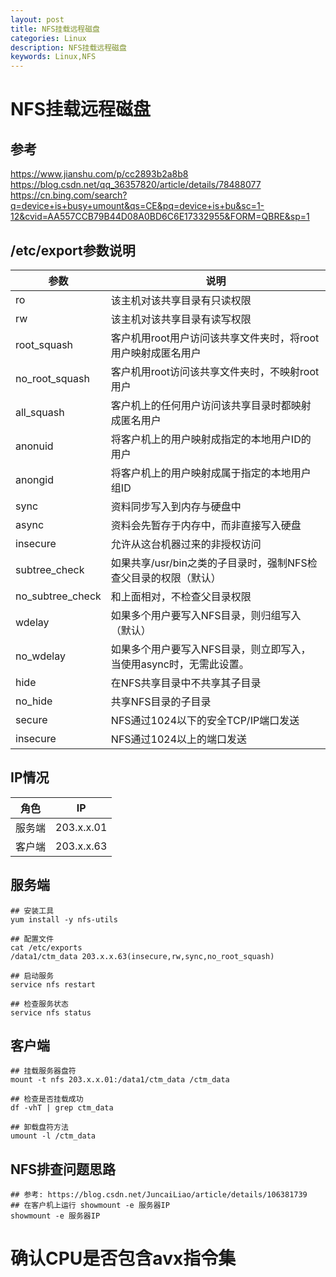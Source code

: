 ```yaml
---
layout: post
title: NFS挂载远程磁盘
categories: Linux
description: NFS挂载远程磁盘
keywords: Linux,NFS
---
```


# NFS挂载远程磁盘

## 参考

https://www.jianshu.com/p/cc2893b2a8b8
https://blog.csdn.net/qq_36357820/article/details/78488077
https://cn.bing.com/search?q=device+is+busy+umount&qs=CE&pq=device+is+bu&sc=1-12&cvid=AA557CCB79B44D08A0BD6C6E17332955&FORM=QBRE&sp=1



## /etc/export参数说明

| 参数             | 说明                                                         |
| ---------------- | ------------------------------------------------------------ |
| ro               | 该主机对该共享目录有只读权限                                 |
| rw               | 该主机对该共享目录有读写权限                                 |
| root_squash      | 客户机用root用户访问该共享文件夹时，将root用户映射成匿名用户 |
| no_root_squash   | 客户机用root访问该共享文件夹时，不映射root用户               |
| all_squash       | 客户机上的任何用户访问该共享目录时都映射成匿名用户           |
| anonuid          | 将客户机上的用户映射成指定的本地用户ID的用户                 |
| anongid          | 将客户机上的用户映射成属于指定的本地用户组ID                 |
| sync             | 资料同步写入到内存与硬盘中                                   |
| async            | 资料会先暂存于内存中，而非直接写入硬盘                       |
| insecure         | 允许从这台机器过来的非授权访问                               |
| subtree_check    | 如果共享/usr/bin之类的子目录时，强制NFS检查父目录的权限（默认） |
| no_subtree_check | 和上面相对，不检查父目录权限                                 |
| wdelay           | 如果多个用户要写入NFS目录，则归组写入（默认）                |
| no_wdelay        | 如果多个用户要写入NFS目录，则立即写入，当使用async时，无需此设置。 |
| hide             | 在NFS共享目录中不共享其子目录                                |
| no_hide          | 共享NFS目录的子目录                                          |
| secure           | NFS通过1024以下的安全TCP/IP端口发送                          |
| insecure         | NFS通过1024以上的端口发送                                    |


## IP情况

| 角色   | IP         |
| ------ | ---------- |
| 服务端 | 203.x.x.01 |
| 客户端 | 203.x.x.63 |



## 服务端

```shell
## 安装工具
yum install -y nfs-utils

## 配置文件
cat /etc/exports
/data1/ctm_data 203.x.x.63(insecure,rw,sync,no_root_squash)

## 启动服务
service nfs restart

## 检查服务状态
service nfs status
```

## 客户端

```shell
## 挂载服务器盘符
mount -t nfs 203.x.x.01:/data1/ctm_data /ctm_data

## 检查是否挂载成功
df -vhT | grep ctm_data

## 卸载盘符方法
umount -l /ctm_data
```

## NFS排查问题思路

```
## 参考: https://blog.csdn.net/JuncaiLiao/article/details/106381739
## 在客户机上运行 showmount -e 服务器IP
showmount -e 服务器IP
```

# 确认CPU是否包含avx指令集
